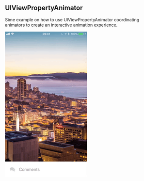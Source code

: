 ## UIViewPropertyAnimator

Sime example on how to use UIViewPropertyAnimator coordinating animators to create an interactive animation experience.

![demo](./comments.gif)
